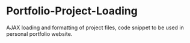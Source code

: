 # Portfolio-Project-Loading
AJAX loading and formatting of project files, code snippet to be used in personal portfolio website.
